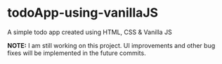 # todoApp-using-vanillaJS
A simple todo app created using HTML, CSS &amp; Vanilla JS

**NOTE:** I am still working on this project. UI improvements and other bug fixes will be implemented in the future commits.

